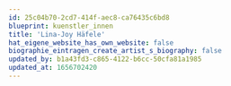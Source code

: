 ```yaml
---
id: 25c04b70-2cd7-414f-aec8-ca76435c6bd8
blueprint: kuenstler_innen
title: 'Lina-Joy Häfele'
hat_eigene_website_has_own_website: false
biographie_eintragen_create_artist_s_biography: false
updated_by: b1a43fd3-c865-4122-b6cc-50cfa81a1985
updated_at: 1656702420
---
```

